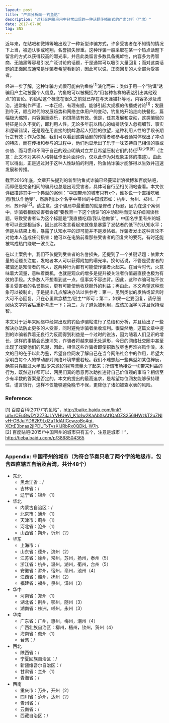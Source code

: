 ```yaml
---
layout: post
title: "严肃分析向——钓鱼贴"
description: "对社交网络应用中经常出现的一种话题传播形式的严肃分析（严肃）"
date: 2017-07-06
tag: SNS
---
```

近年来，在贴吧和微博等地出现了一种新型诈骗方式，许多受害者在不知情的情况下上当，被迫认爹或吃翔，名誉损失惨重。这种诈骗一般采取在某一个热点话题下留言的方式以获得较高的曝光率，并且此类留言多数具备挑衅性，内容多为秀智商、无脑黑等容易引发广泛讨论的话题，于是通常可以吸引大量回复；而对这类话题的正面回应通常是诈骗者希望看到的，因此可以说，正面回复的人全部为受害者。

经进一步了解，这种诈骗方式很可能由钓鱼帖<sup>[1]</sup>演化而来：类似于用一个“钓饵”诱骗用户主动披露个人信息，钓鱼帖可以被概括为“用各种各样的表达引出其他观点”的言论。钓鱼帖这个概念在很久之前就已存在与天涯猫扑等地，内容多涉及政治，通常制作严谨、一本正经、有理有据，能够引起大规模的传播或讨论<sup>[1]</sup>；发展到今天，顺应时代的发展趋势和网络主体用户的变动，钓鱼帖开始走向快餐化，篇幅极大缩短，内容偏重娱乐，钓饵简洁有效。但是，任其发展和变动，这类骗局的特征是长久不变的，即利用人性。无论多年前以精心的编排诱使人忽视细节、事实和逻辑错误，还是现在用直接的挑衅激起人打脸的欲望，这种利用人性的手段长期行之有效；作为依据，我们可以看到这类话题的传播者和参与者通常体现出了冲动的特质，而在传播和参与的过程中，他们也显示出了乐于一味支持自己相信的事或价值、而习惯和不同于自己的观点明确对立并且希望压制它们的特征<sup>[缺少来源]</sup>（注意：此文不对某种人格特征作出片面评价，仅以此作为对现象主体的描述）。由此可以得出，正是通过对于这种人性缺陷的利用，钓鱼帖诈骗才能够得以生效并迅速发展和传播。

截至2016年底，文章开头提到的新型钓鱼式诈骗已经蔓延新浪微博和百度贴吧，而即便是完全相同的骗局也总是出现受害者，具体可自行至相关网站查看。本文仅详细描述其中一个典型的案例：“中国带州的城市只有x个，谁多说一个直播吃我翔/我认作他爹”，然后列出x个名字中带州的中国城市如：杭州、台州、郑州、广州、苏州等<sup>[2]</sup>。请注意，这个骗局中最重要的就是修改了标题，因为在这个案例中，诈骗者相信受害者会被“要教育一下这个烧饼”的冲动影响而无法仔细阅读标题，导致受害者认为这个标题是“我直播吃翔/我认他做爹”。中国名字里有州的城市可以说是相当多，因此这种发言看起来就像是暴露了发帖者的低下的认知水平；但是从结果上看，暴露了认知水平的却可能并不是发帖者。诈骗者发出这种言论不对他本人造成任何损害：他可以在电脑前看那些受害者的回复笑的要死，有时还能被骂成热门赚取一波关注。

在以上案例中，我们不仅提到受害者的名誉损失，还提到了一个关键话题：依靠大量的话题关注度，发帖者本人可以获得附加的曝光率。换句话说，不管是受害者的被骗还是知情者的骂人，这两种行为都有可能使诈骗者火起来。在当今时代，火意味着大流量，意味着商机，也就是观众的增多是提升被关注者价值最直接也极为有效的手段。大多数人不想看到这一点，但事实不容违背。因此，这种诈骗可能不仅事关受害者的名誉损失，更有可能使他收获额外的利益；再由此，本文希望这种现象可以被制止，于是提出几点解决办法以供参考：第一，见到类似的发帖或留言时大可不必回复，只在心里默念楼主/层主**即可；第二，如果一定要回复，请仔细阅读文字内容后重新考虑一下；第三，为了避免被利用，应该加强学习并且保持理智。

本文对于近年来网络中经常出现的钓鱼诈骗帖进行了总结和分析，并且给出了一些解决办法防止更多的人受害，同时避免诈骗者坐收渔利。很显然地，这篇文章中提到的诈骗者靠着无良行为反而得到利益是一个过时的说法，因为随着人们见识的增长，这样的事情会迅速消失，诈骗者将越来越无处遁形，今日的网络社交圈中甚至出现了戏耍他们的风潮，因此，相信这些诈骗者即使招数放尽也再难兴风作浪。本文的目的在于以此为鉴，希望各位网友了解自己在当今网络社会中的作用，希望大家明白每个人的举动都对网络环境举重若轻。我们不难想起一些典型如某位梓辰，确实只靠超过大半[缺少来源]的挨骂流量火了起来；所谓市场接受一切带来利益的行为，既然这样都可以，网民们真的愿意再次助推违背自己价值观的事吗？相信至少有半数的答案是否定的。本文的提出的最高追求，是希望每位网友能够保持理性，谨言慎行，这样不仅能够避免晚节不保，更降低了诸如被查水表的风险。

### Reference:
[1] 百度百科(2017)“钓鱼帖”，http://baike.baidu.com/link?url=rCEuGwDY2273JLYVHUeVi_K1o1w2KaAbXsAt1QaOZS256lHWzkT2uZNlvH-GBJuiYD62K9LdZaTfdAfIGcwzoBc4qi-XEttE3bnaa2jIPDUTxTvsKIJRbRx0QDkL-W7n.  
[2] 百度贴吧(2015)“中国带州的城市只有五个，注意是城市！”，http://tieba.baidu.com/p/3868504365

---
### Appendix: 中国带州的城市（为符合节奏只收了两个字的地级市，包含四直辖五自治及台湾，共计48个）
+ 东北
  - 黑龙江省：/
  - 吉林省：/
  - 辽宁省：锦州（1）
+ 华北
  - 内蒙古自治区：/  
  - 北京市：通州（1）
  - 天津市：蓟州（1）
  - 河北省：沧州（1）
  - 山西省：朔州，忻州（2）
+ 华东
  - 上海市：/
  - 山东省：德州，滨州（2）
  - 江苏省：徐州，常州，苏州，扬州，泰州（5）
  - 浙江省：杭州，温州，湖州，衢州，台州（5）
  - 安徽省：滁州，宿州，亳州，池州（4）
  - 江西省：赣州，抚州（2）
  - 福建省：福州，泉州，漳州（3）
+ 华中
  - 河南省：郑州（1）
  - 湖北省：荆州，鄂州，随州（3）
  - 湖南省：株洲，郴州，永州（3）
+ 华南 
  - 广东省：广州，惠州，梅州，潮州（4）
  - 广西壮族自治区：柳州，梧州，钦州，贺州（4）
  - 海南省：儋州（1）
  - 台湾：/
+ 西北
  - 陕西省：/
  - 宁夏回族自治区：/
  - 新疆维吾尔自治区：/
  - 甘肃省：兰州（1）
  - 青海省：/
+ 西南
  - 重庆市：万州，开州（2）
  - 四川省：泸州，达州（2）
  - 贵州省：/
  - 云南省：/
  - 西藏自治区：/
